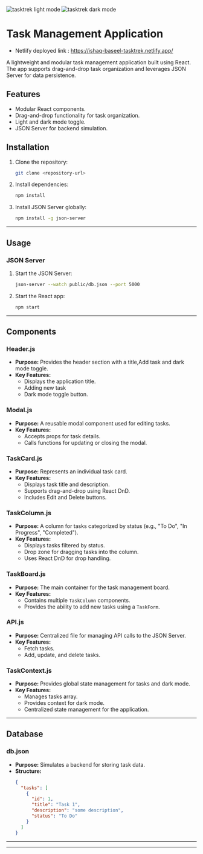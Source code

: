 ![tasktrek light mode](https://github.com/user-attachments/assets/7abb33b2-4c4f-4ca2-b5e0-f9e7d333c2c3)
![tasktrek dark mode](https://github.com/user-attachments/assets/49346ff7-7b74-4ad0-9041-a978f8ecbe22)

# Task Management Application
- Netlify deployed link : https://ishaq-baseel-tasktrek.netlify.app/


A lightweight and modular task management application built using React. The app supports drag-and-drop task organization and leverages JSON Server for data persistence.


## Features

- Modular React components.
- Drag-and-drop functionality for task organization.
- Light and dark mode toggle.
- JSON Server for backend simulation.

## Installation

1. Clone the repository:
   ```bash
   git clone <repository-url>
   ```

2. Install dependencies:
   ```bash
   npm install
   ```

3. Install JSON Server globally:
   ```bash
   npm install -g json-server
   ```

---

## Usage

### JSON Server
1. Start the JSON Server:
   ```bash
   json-server --watch public/db.json --port 5000
   ```
2. Start the React app:
   ```bash
   npm start
   ```

---

## Components

### Header.js
- **Purpose:** Provides the header section with a title,Add task and dark mode toggle.
- **Key Features:**
  - Displays the application title.
  - Adding new task
  - Dark mode toggle button.

### Modal.js
- **Purpose:** A reusable modal component used for editing tasks.
- **Key Features:**
  - Accepts props for task details.
  - Calls functions for updating or closing the modal.

### TaskCard.js
- **Purpose:** Represents an individual task card.
- **Key Features:**
  - Displays task title and description.
  - Supports drag-and-drop using React DnD.
  - Includes Edit and Delete buttons.

### TaskColumn.js
- **Purpose:** A column for tasks categorized by status (e.g., "To Do", "In Progress", "Completed").
- **Key Features:**
  - Displays tasks filtered by status.
  - Drop zone for dragging tasks into the column.
  - Uses React DnD for drop handling.

### TaskBoard.js
- **Purpose:** The main container for the task management board.
- **Key Features:**
  - Contains multiple `TaskColumn` components.
  - Provides the ability to add new tasks using a `TaskForm`.

### API.js
- **Purpose:** Centralized file for managing API calls to the JSON Server.
- **Key Features:**
  - Fetch tasks.
  - Add, update, and delete tasks.

### TaskContext.js
- **Purpose:** Provides global state management for tasks and dark mode.
- **Key Features:**
  - Manages tasks array.
  - Provides context for dark mode.
  - Centralized state management for the application.

---

## Database

### db.json
- **Purpose:** Simulates a backend for storing task data.
- **Structure:**
  ```json
  {
    "tasks": [
      {
        "id": 1,
        "title": "Task 1",
        "description": "some description",
        "status": "To Do"
      }
    ]
  }
  ```

---


---

